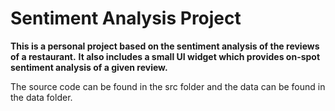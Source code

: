 # Sentiment Analysis Project

**This is a personal project based on the sentiment analysis of the reviews of a restaurant.**
**It also includes a small UI widget which provides on-spot sentiment analysis of a given review.**

The source code can be found in the src folder and the data can be found in the data folder.







